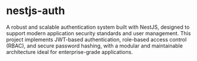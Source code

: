 # nestjs-auth
A robust and scalable authentication system built with NestJS, designed to support modern application security standards and user management. This project implements JWT-based authentication, role-based access control (RBAC), and secure password hashing, with a modular and maintainable architecture ideal for enterprise-grade applications.
